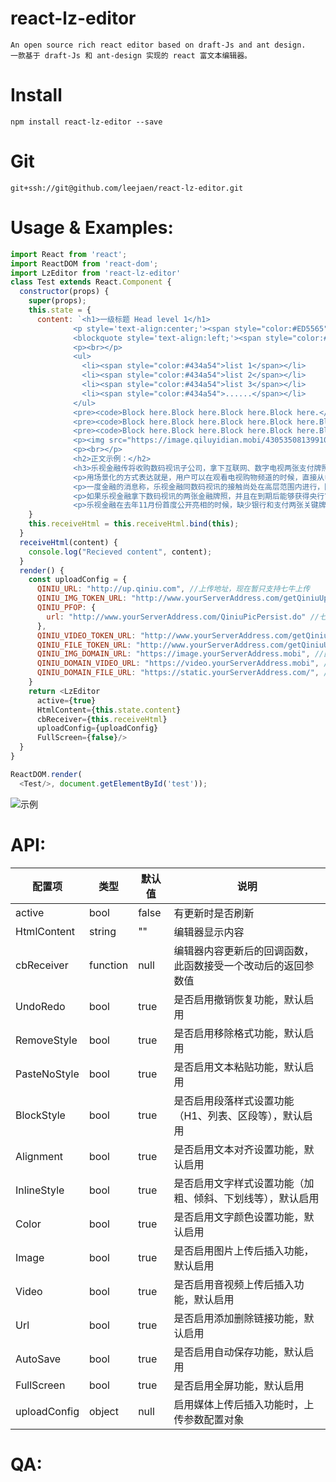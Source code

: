 # react-lz-editor
    An open source rich react editor based on draft-Js and ant design.
    一款基于 draft-Js 和 ant-design 实现的 react 富文本编辑器。

# Install
    npm install react-lz-editor --save

# Git
    git+ssh://git@github.com/leejaen/react-lz-editor.git

# Usage & Examples:

  ``` js
  import React from 'react';
  import ReactDOM from 'react-dom';
  import LzEditor from 'react-lz-editor'
  class Test extends React.Component {
    constructor(props) {
      super(props);
      this.state = {
        content: `<h1>一级标题 Head level 1</h1>
                <p style='text-align:center;'><span style="color:#ED5565">红色文字</span>，居中对齐，<strong>加粗</strong>，<em>斜体</em></p>
                <blockquote style='text-align:left;'><span style="color:#ffce54">其</span><span style="color:#a0d468">他</span><span style="color:#38afda">颜</span><span style="color:#967adc">色</span> <span style="color:#a0d468">C</span><span style="color:#48cfad">OL</span><span style="color:#4a89dc">O</span><span style="color:#967adc">R</span><span style="color:#434a54">S</span></blockquote>
                <p><br></p>
                <ul>
                  <li><span style="color:#434a54">list 1</span></li>
                  <li><span style="color:#434a54">list 2</span></li>
                  <li><span style="color:#434a54">list 3</span></li>
                  <li><span style="color:#434a54">......</span></li>
                </ul>
                <pre><code>Block here.Block here.Block here.Block here.</code></pre>
                <pre><code>Block here.Block here.Block here.Block here.Block here.</code></pre>
                <pre><code>Block here.Block here.Block here.Block here.Block here.</code></pre>
                <p><img src="https://image.qiluyidian.mobi/43053508139910678747.jpg"/></p>
                <p><br></p>
                <h2>正文示例：</h2>
                <h3>乐视金融传将收购数码视讯子公司，拿下互联网、数字电视两张支付牌照</h3>
                <p>用场景化的方式表达就是，用户可以在观看电视购物频道的时候，直接从电视上进行支付购买商品，不用再通过银行汇款或者货到付款；可以选择对电视上的点播内容进行付费，还可能在电视上对水电煤等公用事业费用进行缴费。</p>
                <p>一度金融的消息称，乐视金融同数码视讯的接触尚处在高层范围内进行，因此对于收购价格，暂时还不能确定。</p>
                <p>如果乐视金融拿下数码视讯的两张金融牌照，并且在到期后能够获得央行审核顺利延期，意味着乐视可以通过移动设备和电视两个终端来链接用户的银行卡。</p>
                <p>乐视金融在去年11月份首度公开亮相的时候，缺少银行和支付两张关键牌照就一直是外界关注的问题。</p>`
      }
      this.receiveHtml = this.receiveHtml.bind(this);
    }
    receiveHtml(content) {
      console.log("Recieved content", content);
    }
    render() {
      const uploadConfig = {
        QINIU_URL: "http://up.qiniu.com", //上传地址，现在暂只支持七牛上传
        QINIU_IMG_TOKEN_URL: "http://www.yourServerAddress.com/getQiniuUptoken.do", //请求图片的token
        QINIU_PFOP: {
          url: "http://www.yourServerAddress.com/QiniuPicPersist.do" //七牛持久保存请求地址
        },
        QINIU_VIDEO_TOKEN_URL: "http://www.yourServerAddress.com/getQiniuUptoken.do", //请求媒体资源的token
        QINIU_FILE_TOKEN_URL: "http://www.yourServerAddress.com/getQiniuUptoken.do?name=patch", //其他资源的token的获取
        QINIU_IMG_DOMAIN_URL: "https://image.yourServerAddress.mobi", //图片文件地址的前缀
        QINIU_DOMAIN_VIDEO_URL: "https://video.yourServerAddress.mobi", //视频文件地址的前缀
        QINIU_DOMAIN_FILE_URL: "https://static.yourServerAddress.com/", //其他文件地址前缀
      }
      return <LzEditor
        active={true}
        HtmlContent={this.state.content}
        cbReceiver={this.receiveHtml}
        uploadConfig={uploadConfig}
        FullScreen={false}/>
    }
  }

  ReactDOM.render(
    <Test/>, document.getElementById('test'));


  ```
  ![示例](https://image.qiluyidian.mobi/54541628992197066868.png)


# API:
| 配置项 | 类型 | 默认值 | 说明 |
| -- | -- | -- | -- |
| active | bool | false | 有更新时是否刷新 |
| HtmlContent | string | "" | 编辑器显示内容 |
| cbReceiver | function | null | 编辑器内容更新后的回调函数，此函数接受一个改动后的返回参数值 |
| UndoRedo | bool | true | 是否启用撤销恢复功能，默认启用 |
| RemoveStyle | bool | true | 是否启用移除格式功能，默认启用 |
| PasteNoStyle | bool | true | 是否启用文本粘贴功能，默认启用 |
| BlockStyle | bool | true | 是否启用段落样式设置功能（H1、列表、区段等），默认启用 |
| Alignment | bool | true | 是否启用文本对齐设置功能，默认启用 |
| InlineStyle | bool | true | 是否启用文字样式设置功能（加粗、倾斜、下划线等），默认启用 |
| Color | bool | true | 是否启用文字颜色设置功能，默认启用 |
| Image | bool | true | 是否启用图片上传后插入功能，默认启用 |
| Video | bool | true | 是否启用音视频上传后插入功能，默认启用 |
| Url | bool | true | 是否启用添加删除链接功能，默认启用 |
| AutoSave | bool | true | 是否启用自动保存功能，默认启用 |
| FullScreen | bool | true | 是否启用全屏功能，默认启用 |
| uploadConfig | object | null | 启用媒体上传后插入功能时，上传参数配置对象 |
# QA:
